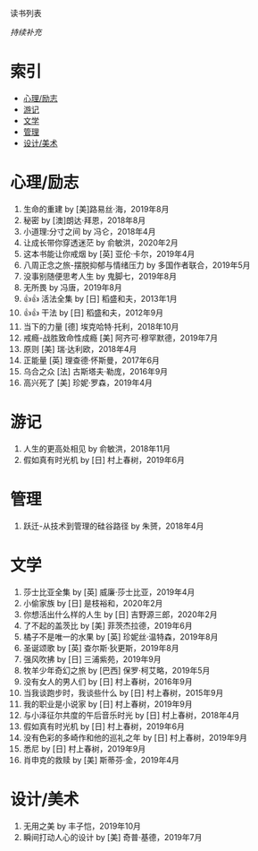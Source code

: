 读书列表

*持续补充*

# 索引

- [心理/励志](#心理/励志)
- [游记](#游记)
- [文学](#文学)
- [管理](#管理)
- [设计/美术](#设计/美术)

# 心理/励志

1. 生命的重建 by [美]路易丝·海，2019年8月
1. 秘密 by [澳]朗达·拜恩，2018年8月
1. 小道理:分寸之间 by 冯仑，2018年4月
1. 让成长带你穿透迷茫 by 俞敏洪，2020年2月
1. 这本书能让你戒烟 by [英] 亚伦·卡尔，2019年4月
1. 八周正念之旅-摆脱抑郁与情绪压力 by 多国作者联合，2019年5月
1. 没事别随便思考人生 by 鬼脚七，2019年8月
1. 无所畏 by 冯唐，2019年8月
1. :+1::+1: 活法全集 by [日] 稻盛和夫，2013年1月
1. :+1::+1: 干法 by [日] 稻盛和夫，2012年9月
1. 当下的力量 [德] 埃克哈特·托利，2018年10月
1. 戒瘾-战胜致命性成瘾 [美] 阿齐可·穆罕默德，2019年7月
1. 原则 [美] 瑞·达利欧，2018年4月
1. 正能量 [英] 理查德·怀斯曼，2017年6月
1. 乌合之众 [法] 古斯塔夫·勒庞，2016年9月
1. 高兴死了 [美] 珍妮·罗森，2019年4月

# 游记

1. 人生的更高处相见 by 俞敏洪，2018年11月
1. 假如真有时光机 by [日] 村上春树，2019年6月

# 管理

1. 跃迁-从技术到管理的硅谷路径 by 朱赟，2018年4月

# 文学

1. 莎士比亚全集 by [英] 威廉·莎士比亚，2019年4月
1. 小偷家族 by [日] 是枝裕和，2020年2月
1. 你想活出什么样的人生 by [日] 吉野源三郎，2020年2月
1. 了不起的盖茨比 by [美] 菲茨杰拉德，2019年6月
1. 橘子不是唯一的水果 by [英] 珍妮丝·温特森，2019年8月
1. 圣诞颂歌 by [英] 查尔斯·狄更斯，2019年8月
1. 强风吹拂 by [日] 三浦紫苑，2019年9月
1. 牧羊少年奇幻之旅 by [巴西] 保罗·柯艾略，2019年5月
1. 没有女人的男人们 by [日] 村上春树，2016年9月
1. 当我谈跑步时，我谈些什么 by [日] 村上春树，2015年9月
1. 我的职业是小说家 by [日] 村上春树，2019年9月
1. 与小泽征尔共度的午后音乐时光 by [日] 村上春树，2018年4月
1. 假如真有时光机 by [日] 村上春树，2019年6月
1. 没有色彩的多崎作和他的巡礼之年 by [日] 村上春树，2019年9月
1. 悉尼 by [日] 村上春树，2019年9月
1. 肖申克的救赎 by [美] 斯蒂芬·金，2019年4月

# 设计/美术

1. 无用之美 by 丰子恺，2019年10月
1. 瞬间打动人心的设计 by [美] 奇普·基德，2019年7月

